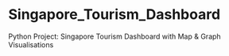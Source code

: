# Singapore_Tourism_Dashboard
Python Project: Singapore Tourism Dashboard with Map &amp; Graph Visualisations
